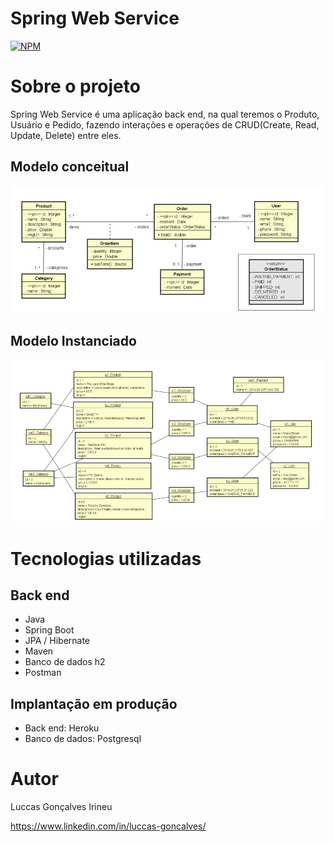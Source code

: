 # Spring Web Service
[![NPM](https://img.shields.io/npm/l/react)](https://github.com/luccasirineu/SpringWebService/blob/main/LICENSE) 

# Sobre o projeto


Spring Web Service é uma aplicação back end, na qual teremos o Produto, Usuário e Pedido, fazendo interações e operações de CRUD(Create, Read, Update, Delete) entre eles. 




## Modelo conceitual
![Modelo Conceitual](https://github.com/luccasirineu/SpringWebService/blob/main/Assets/modeloConceitual.png)

## Modelo Instanciado
![Modelo Instanciado](https://github.com/luccasirineu/SpringWebService/blob/main/Assets/modeloInstanciado.png)

# Tecnologias utilizadas
## Back end
- Java
- Spring Boot
- JPA / Hibernate
- Maven
- Banco de dados h2
- Postman

## Implantação em produção
- Back end: Heroku
- Banco de dados: Postgresql



# Autor

Luccas Gonçalves Irineu

https://www.linkedin.com/in/luccas-goncalves/
